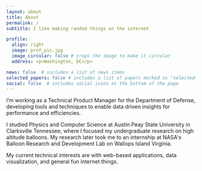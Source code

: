 ```yaml
---
layout: about
title: About
permalink: /
subtitle: I like making random things on the internet

profile:
  align: right
  image: prof_pic.jpg
  image_circular: false # crops the image to make it circular
  address: <p>Washington, DC</p>

news: false  # includes a list of news items
selected_papers: false # includes a list of papers marked as "selected={true}"
social: false  # includes social icons at the bottom of the page
---
```


I’m working as a Technical Product Manager for the Department of Defense, developing tools and techniques to enable data driven insights for performance and efficiencies.

I studied Physics and Computer Science at Austin Peay State University in Clarksville Tennessee, where I focused my undergraduate research on high altitude balloons. My research later took me to an internship at NASA's Balloon Research and Development Lab on Wallops Island Virginia.

My current technical interests are with web-based applications, data visualization, and general fun internet things.


